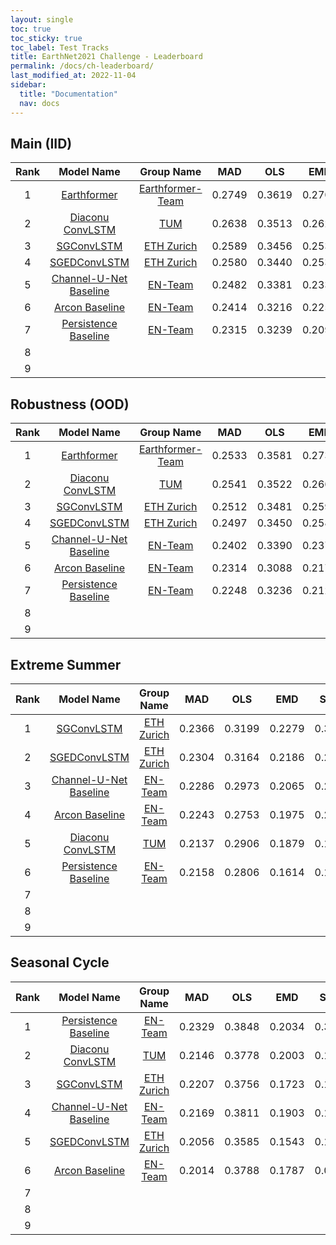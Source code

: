 ```yaml
---
layout: single
toc: true
toc_sticky: true
toc_label: Test Tracks
title: EarthNet2021 Challenge - Leaderboard
permalink: /docs/ch-leaderboard/
last_modified_at: 2022-11-04
sidebar:
  title: "Documentation"
  nav: docs
---
```


## Main (IID)

| **Rank** |      **Model Name**      | **Group Name** |   **MAD**  |   **OLS**  |   **EMD**  |  **SSIM**  | **EarthNetScore** |
|:----:|:--------------------:|:----------:|:------:|:------:|:------:|:------:|:-------------:|
| 1    | [Earthformer](https://openreview.net/forum?id=lzZstLVGVGW) | [Earthformer-Team](https://github.com/amazon-science/earth-forecasting-transformer) | 0.2749 | 0.3619 | 0.2701 | 0.6350 | 0.3425 |
| 2    | [Diaconu ConvLSTM](https://openaccess.thecvf.com/content/CVPR2022W/EarthVision/papers/Diaconu_Understanding_the_Role_of_Weather_Data_for_Earth_Surface_Forecasting_CVPRW_2022_paper.pdf) | [TUM](https://www.asg.ed.tum.de/en/sipeo/team/codrut-andrei-diaconu/)     | 0.2638 | 0.3513 | 0.2623 |     0.5565  |  0.3266   |
| 3    | [SGConvLSTM](https://www.biorxiv.org/content/10.1101/2022.08.16.504173v1.full.pdf) | [ETH Zurich](https://usys.ethz.ch/en/people/profile.MTUxNjQ5.TGlzdC8yODUyLDMyMDE5NzIyMg==.html)     | 0.2589 | 0.3456 | 0.2533 |     0.5292    | 0.3176 |
| 4    | [SGEDConvLSTM](https://www.biorxiv.org/content/10.1101/2022.08.16.504173v1.full.pdf) | [ETH Zurich](https://usys.ethz.ch/en/people/profile.MTUxNjQ5.TGlzdC8yODUyLDMyMDE5NzIyMg==.html)     | 0.2580 | 0.3440 | 0.2532 | 0.5237 |     0.3164    |
| 5    | [Channel-U-Net Baseline](https://arxiv.org/pdf/2104.10066.pdf) | [EN-Team](/about/)     | 0.2482 | 0.3381 | 0.2336 |     0.3973  | 0.2902   |
| 6    | [Arcon Baseline](https://arxiv.org/pdf/2104.10066.pdf) | [EN-Team](/about/)     | 0.2414 | 0.3216 | 0.2258 |     0.3863    | 0.2803 |
| 7    | [Persistence Baseline](https://arxiv.org/pdf/2104.10066.pdf) | [EN-Team](/about/)     | 0.2315 | 0.3239 | 0.2099 | 0.3265 |     0.2625    |
| 8    |                      |            |        |        |        |        |               |
| 9    |                      |            |        |        |        |        |               |




## Robustness (OOD)

| **Rank** |      **Model Name**      | **Group Name** |   **MAD**  |   **OLS**  |   **EMD**  |  **SSIM**  | **EarthNetScore** |
|:----:|:--------------------:|:----------:|:------:|:------:|:------:|:------:|:-------------:|
| 1    | [Earthformer](https://openreview.net/forum?id=lzZstLVGVGW) | [Earthformer-Team](https://github.com/amazon-science/earth-forecasting-transformer) | 0.2533 | 0.3581 | 0.2732 | 0.5270 | 0.3252 |
| 2    | [Diaconu ConvLSTM](https://openaccess.thecvf.com/content/CVPR2022W/EarthVision/papers/Diaconu_Understanding_the_Role_of_Weather_Data_for_Earth_Surface_Forecasting_CVPRW_2022_paper.pdf) | [TUM](https://www.asg.ed.tum.de/en/sipeo/team/codrut-andrei-diaconu/)     | 0.2541 | 0.3522 | 0.2660 |     0.5125  |   0.3204   |
| 3    | [SGConvLSTM](https://www.biorxiv.org/content/10.1101/2022.08.16.504173v1.full.pdf) | [ETH Zurich](https://usys.ethz.ch/en/people/profile.MTUxNjQ5.TGlzdC8yODUyLDMyMDE5NzIyMg==.html)     | 0.2512 | 0.3481 | 0.2597 |     0.4977    | 0.3146 |
| 4    | [SGEDConvLSTM](https://www.biorxiv.org/content/10.1101/2022.08.16.504173v1.full.pdf) | [ETH Zurich](https://usys.ethz.ch/en/people/profile.MTUxNjQ5.TGlzdC8yODUyLDMyMDE5NzIyMg==.html)     | 0.2497 | 0.3450 | 0.2587 | 0.4887 |     0.3121    |
| 5    | [Channel-U-Net Baseline](https://arxiv.org/pdf/2104.10066.pdf) | [EN-Team](/about/)     | 0.2402 | 0.3390 | 0.2371 | 0.3721 |     0.2854    |
| 6    | [Arcon Baseline](https://arxiv.org/pdf/2104.10066.pdf) | [EN-Team](/about/)     | 0.2314 | 0.3088 | 0.2177 | 0.3432 |     0.2655    |
| 7    | [Persistence Baseline](https://arxiv.org/pdf/2104.10066.pdf) | [EN-Team](/about/)     | 0.2248 | 0.3236 | 0.2123 | 0.3112 |     0.2587    |
| 8    |                      |            |        |        |        |        |               |
| 9    |                      |            |        |        |        |        |               |



## Extreme Summer

| **Rank** |      **Model Name**      | **Group Name** |   **MAD**  |   **OLS**  |   **EMD**  |  **SSIM**  | **EarthNetScore** |
|:----:|:--------------------:|:----------:|:------:|:------:|:------:|:------:|:-------------:|
| 1    | [SGConvLSTM](https://www.biorxiv.org/content/10.1101/2022.08.16.504173v1.full.pdf) | [ETH Zurich](https://usys.ethz.ch/en/people/profile.MTUxNjQ5.TGlzdC8yODUyLDMyMDE5NzIyMg==.html)     | 0.2366 | 0.3199 | 0.2279 |     0.3497    | 0.2740 |
| 2    | [SGEDConvLSTM](https://www.biorxiv.org/content/10.1101/2022.08.16.504173v1.full.pdf) | [ETH Zurich](https://usys.ethz.ch/en/people/profile.MTUxNjQ5.TGlzdC8yODUyLDMyMDE5NzIyMg==.html)     | 0.2304 | 0.3164 | 0.2186 | 0.2993 |     0.2595    |
| 3    | [Channel-U-Net Baseline](https://arxiv.org/pdf/2104.10066.pdf) | [EN-Team](/about/)     | 0.2286 | 0.2973 | 0.2065 | 0.2306 |     0.2364    |
| 4    | [Arcon Baseline](https://arxiv.org/pdf/2104.10066.pdf) | [EN-Team](/about/)     | 0.2243 | 0.2753 | 0.1975 | 0.2084 |     0.2215    |
| 5    | [Diaconu ConvLSTM](https://openaccess.thecvf.com/content/CVPR2022W/EarthVision/papers/Diaconu_Understanding_the_Role_of_Weather_Data_for_Earth_Surface_Forecasting_CVPRW_2022_paper.pdf) | [TUM](https://www.asg.ed.tum.de/en/sipeo/team/codrut-andrei-diaconu/)     | 0.2137 | 0.2906 | 0.1879 |     0.1904  |   0.2140   |
| 6    | [Persistence Baseline](https://arxiv.org/pdf/2104.10066.pdf) | [EN-Team](/about/)     | 0.2158 | 0.2806 | 0.1614 | 0.1605 |     0.1939    |
| 7    |                      |            |        |        |        |        |               |
| 8    |                      |            |        |        |        |        |               |
| 9    |                      |            |        |        |        |        |               |




## Seasonal Cycle

| **Rank** |      **Model Name**      | **Group Name** |   **MAD**  |   **OLS**  |   **EMD**  |  **SSIM**  | **EarthNetScore** |
|:----:|:--------------------:|:----------:|:------:|:------:|:------:|:------:|:-------------:|
| 1    | [Persistence Baseline](https://arxiv.org/pdf/2104.10066.pdf) | [EN-Team](/about/)     | 0.2329 | 0.3848 | 0.2034 | 0.3184 |     0.2676    |
| 2    | [Diaconu ConvLSTM](https://openaccess.thecvf.com/content/CVPR2022W/EarthVision/papers/Diaconu_Understanding_the_Role_of_Weather_Data_for_Earth_Surface_Forecasting_CVPRW_2022_paper.pdf) | [TUM](https://www.asg.ed.tum.de/en/sipeo/team/codrut-andrei-diaconu/)     | 0.2146 | 0.3778 | 0.2003 |     0.1685  |  0.2193   |
| 3    | [SGConvLSTM](https://www.biorxiv.org/content/10.1101/2022.08.16.504173v1.full.pdf) | [ETH Zurich](https://usys.ethz.ch/en/people/profile.MTUxNjQ5.TGlzdC8yODUyLDMyMDE5NzIyMg==.html)     | 0.2207 | 0.3756 | 0.1723 |     0.1817    | 0.2162 |
| 4    | [Channel-U-Net Baseline](https://arxiv.org/pdf/2104.10066.pdf) | [EN-Team](/about/)     | 0.2169 | 0.3811 | 0.1903 | 0.1255 |     0.1955    |
| 5    | [SGEDConvLSTM](https://www.biorxiv.org/content/10.1101/2022.08.16.504173v1.full.pdf) | [ETH Zurich](https://usys.ethz.ch/en/people/profile.MTUxNjQ5.TGlzdC8yODUyLDMyMDE5NzIyMg==.html)     | 0.2056 | 0.3585 | 0.1543 | 0.1218 |     0.1790    |
| 6    | [Arcon Baseline](https://arxiv.org/pdf/2104.10066.pdf) | [EN-Team](/about/)     | 0.2014 | 0.3788 | 0.1787 | 0.0834 |     0.1587    |
| 7    |                      |            |        |        |        |        |               |
| 8    |                      |            |        |        |        |        |               |
| 9    |                      |            |        |        |        |        |               |
